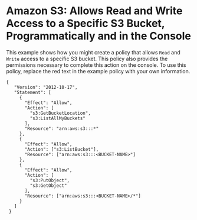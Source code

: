 # Amazon S3: Allows Read and Write Access to a Specific S3 Bucket, Programmatically and in the Console<a name="reference_policies_examples_s3_rw-bucket-console"></a>

This example shows how you might create a policy that allows `Read` and `Write` access to a specific S3 bucket\. This policy also provides the permissions necessary to complete this action on the console\. To use this policy, replace the red text in the example policy with your own information\.

```
{
   "Version": "2012-10-17",
   "Statement": [
     {
       "Effect": "Allow",
       "Action": [
         "s3:GetBucketLocation",
         "s3:ListAllMyBuckets"
       ],
       "Resource": "arn:aws:s3:::*"
     },
     {
       "Effect": "Allow",
       "Action": ["s3:ListBucket"],
       "Resource": ["arn:aws:s3:::<BUCKET-NAME>"]
     },
     {
       "Effect": "Allow",
       "Action": [
         "s3:PutObject",
         "s3:GetObject"
       ],
       "Resource": ["arn:aws:s3:::<BUCKET-NAME>/*"]
     }
   ]
 }
```
